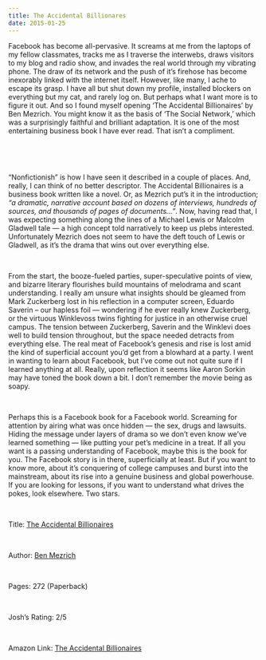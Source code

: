 ```yaml
---
title: The Accidental Billionares
date: 2015-01-25
---
```


<!--kg-card-begin: html--><p>Facebook has become all-pervasive. It screams at me from the laptops of my fellow classmates, tracks me as I traverse the interwebs, draws visitors to my blog and radio show, and invades the real world through my vibrating phone. The draw of its network and the push of it’s firehose has become inexorably linked with the internet itself. However, like many, I ache to escape its grasp. I have all but shut down my profile, installed blockers on everything but my cat, and rarely log on. But perhaps what I want more is to figure it out. And so I found myself opening ‘The Accidental Billionaires’ by Ben Mezrich. You might know it as the basis of ‘The Social Network,&#8217; which was a surprisingly faithful and brilliant adaptation. It is one of the most entertaining business book I have ever read. That isn’t a compliment.</span></p><br>
</p><br>
<p class="p1">
<p class="p1"><span class="s1">“Nonfictionish” is how I have seen it described in a couple of places. And, really, I can think of no better descriptor. The Accidental Billionaires is a business book written like a novel. Or, as Mezrich put’s it in the introduction; <em>“a dramatic, narrative account based on dozens of interviews, hundreds of sources, and thousands of pages of documents…”</em>. Now, having read that, I was expecting something along the lines of a Michael Lewis or Malcolm Gladwell tale — a high concept told narratively to keep us plebs interested. Unfortunately Mezrich does not seem to have the deft touch of Lewis or Gladwell, as it’s the drama that wins out over everything else.</span></p><br>
<p class="p1">
<p class="p1">
<p class="p1"><span class="s1">From the start, the booze-fueled parties, super-speculative points of view, and bizarre literary flourishes build mountains of melodrama and scant understanding. I really am unsure what insights should be gleamed from Mark Zuckerberg lost in his reflection in a computer screen, Eduardo Saverin &#8211; our hapless foil — wondering if he ever really knew Zuckerberg, or the virtuous Winklevoss twins fighting for justice in an otherwise cruel campus. The tension between Zuckerberg, Saverin and the Winklevi does well to build tension throughout, but the space needed detracts from everything else. The real meat of Facebook’s genesis and rise is lost amid the kind of superficial account you&#8217;d get from a blowhard at a party. I went in wanting to learn about Facebook, but I’ve come out not quite sure if I learned anything at all. Really, upon reflection it seems like Aaron Sorkin may have toned the book down a bit. I don’t remember the movie being as soapy.</span></p><br>
<p class="p1">
<p class="p1"><span class="s1">Perhaps this is a Facebook book for a Facebook world. Screaming for attention by airing what was once hidden — the sex, drugs and lawsuits. Hiding the message under layers of drama so we don’t even know we’ve learned something — like putting your pet’s medicine in a treat. If all you want is a passing understanding of Facebook, maybe this is the book for you. The Facebook story is in there, superficially at least. But if you want to know more, about it’s conquering of college campuses and burst into the mainstream, about its rise into a genuine business and global powerhouse. If you are looking for lessons, if you want to understand what drives the pokes, look elsewhere. Two stars.</span></p><br>
<p class="p1">
<p class="p1">
<p class="p1"><span class="s1">Title: <a href="http://www.amazon.com/gp/product/0307740986/ref=as_li_tl?ie=UTF8&amp;camp=1789&amp;creative=390957&amp;creativeASIN=0307740986&amp;linkCode=as2&amp;tag=joshnichocom-20&amp;linkId=W5CV234CB7WNK6WE" target="_blank" rel="noopener noreferrer">The Accidental Billionaires</a></span></p><br>
<p class="p1"><span class="s1">Author: <a href="http://www.amazon.com/Ben-Mezrich/e/B001H6OGU6/?_encoding=UTF8&amp;camp=1789&amp;creative=390957&amp;linkCode=ur2&amp;tag=joshnichocom-20&amp;linkId=4Z7ZLQ2BFRIMOTVZ" target="_blank" rel="noopener noreferrer">Ben Mezrich</a></span></p><br>
<p class="p1"><span class="s1">Pages: 272 (Paperback)</span></p><br>
<p class="p1"><span class="s1">Josh’s Rating: 2/5</span></p><br>
<p class="p1"><span class="s1">Amazon Link: <a href="http://www.amazon.com/gp/product/0307740986/ref=as_li_tl?ie=UTF8&amp;camp=1789&amp;creative=390957&amp;creativeASIN=0307740986&amp;linkCode=as2&amp;tag=joshnichocom-20&amp;linkId=W5CV234CB7WNK6WE" target="_blank" rel="noopener noreferrer">The Accidental Billionaires</a></span></p><br>
<p class="p1">
<!--kg-card-end: html-->